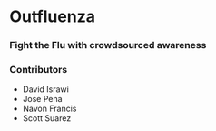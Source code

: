 # Outfluenza
### Fight the Flu with crowdsourced awareness

### Contributors
- David Israwi
- Jose Pena
- Navon Francis
- Scott Suarez
